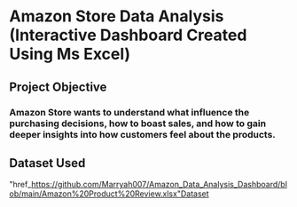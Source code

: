 # Amazon Store Data Analysis (Interactive Dashboard Created Using Ms Excel)

## Project Objective

### Amazon Store wants to understand what influence the purchasing decisions, how to boast sales, and how to gain deeper insights into how customers feel about the products.
## Dataset Used
  "href_https://github.com/Marryah007/Amazon_Data_Analysis_Dashboard/blob/main/Amazon%20Product%20Review.xlsx"Dataset
